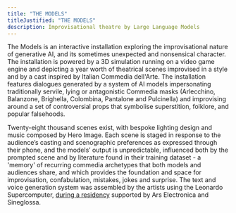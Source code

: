 ```yaml
---
title: "THE MODELS"
titleJustified: "THE MODELS"
description: Improvisational theatre by Large Language Models
---
```


The Models is an interactive installation exploring the improvisational nature of generative AI, and its sometimes unexpected and nonsensical character. The installation is powered by a 3D simulation running on a video game engine and depicting a year worth of theatrical scenes improvised in a style and by a cast inspired by Italian Commedia dell'Arte. The installation features dialogues generated by a system of AI models impersonating traditionally servile, lying or antagonistic Commedia masks (Arlecchino, Balanzone, Brighella, Colombina, Pantalone and Pulcinella) and improvising around a set of controversial props that symbolise superstition, folklore, and popular falsehoods.

Twenty-eight thousand scenes exist, with bespoke lighting design and music composed by Hero Image. Each scene is staged in response to the audience’s casting and scenographic preferences as expressed through their phone, and the models’ output is unpredictable, influenced both by the prompted scene and by literature found in their training dataset - a 'memory' of recurring commedia archetypes that both models and audiences share, and which provides the foundation and space for improvisation, confabulation, mistakes, jokes and surprise. The text and voice generation system was assembled by the artists using the Leonardo Supercomputer, <a href="https://ars.electronica.art/eudigitaldeal/en/residencies/the-models-by-dmstfctn/" target="_blank">during a residency</a> supported by Ars Electronica and Sineglossa.